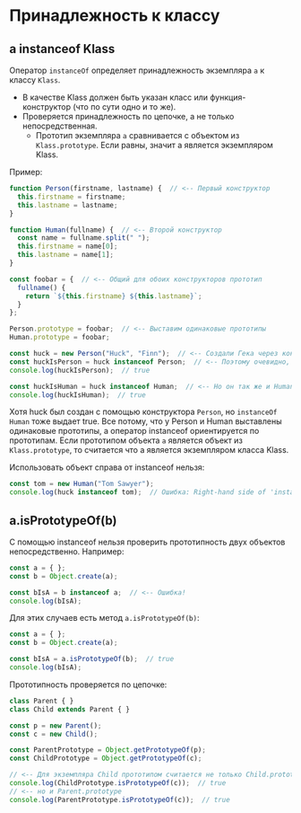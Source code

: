 # Принадлежность к классу

## a instanceof Klass

Оператор `instanceOf` определяет принадлежность экземпляра `a` к классу `Klass`.

* В качестве Klass должен быть указан класс или функция-конструктор (что по сути одно и то же).
* Проверяется принадлежность по цепочке, а не только непосредственная.
  * Прототип экземпляра `a` сравнивается с объектом из `Klass.prototype`. Если равны, значит a является экземпляром Klass.

Пример:

```javascript
function Person(firstname, lastname) {  // <-- Первый конструктор
  this.firstname = firstname;
  this.lastname = lastname;
}

function Human(fullname) {  // <-- Второй конструктор
  const name = fullname.split(" ");
  this.firstname = name[0];
  this.lastname = name[1];
}

const foobar = {  // <-- Общий для обоих конструкторов прототип
  fullname() {
    return `${this.firstname} ${this.lastname}`;
  }
};

Person.prototype = foobar;  // <-- Выставим одинаковые прототипы
Human.prototype = foobar;

const huck = new Person("Huck", "Finn");  // <-- Создали Гека через конструктор Person
const huckIsPerson = huck instanceof Person;  // <-- Поэтому очевидно, что Гек это Person
console.log(huckIsPerson);  // true

const huckIsHuman = huck instanceof Human;  // <-- Но он так же и Human
console.log(huckIsHuman);  // true
```

Хотя huck был создан с помощью конструктора `Person`, но `instanceOf Human` тоже выдает true. Все потому, что у Person и Human выставлены одинаковые прототипы, а оператор instanceof ориентируется по прототипам. Если прототипом объекта `a` является объект из `Klass.prototype`, то считается что a является экземпляром класса Klass.

Использовать объект справа от instanceof нельзя:

```javascript
const tom = new Human("Tom Sawyer");
console.log(huck instanceof tom);  // Ошибка: Right-hand side of 'instanceof' is not callable
```



## a.isPrototypeOf(b)

С помощью instanceof нельзя проверить прототипность двух объектов непосредственно. Например:

```javascript
const a = { };
const b = Object.create(a);

const bIsA = b instanceof a;  // <-- Ошибка!
console.log(bIsA);
```

Для этих случаев есть метод `a.isPrototypeOf(b)`:

```javascript
const a = { };
const b = Object.create(a);

const bIsA = a.isPrototypeOf(b);  // true
console.log(bIsA);
```

Прототипность проверяется по цепочке:

```javascript
class Parent { }
class Child extends Parent { }

const p = new Parent();
const c = new Child();

const ParentPrototype = Object.getPrototypeOf(p);
const ChildPrototype = Object.getPrototypeOf(c);

// <-- Для экземпляра Child прототипом считается не только Child.prototype,
console.log(ChildPrototype.isPrototypeOf(c));  // true
// <-- но и Parent.prototype
console.log(ParentPrototype.isPrototypeOf(c));  // true
```

